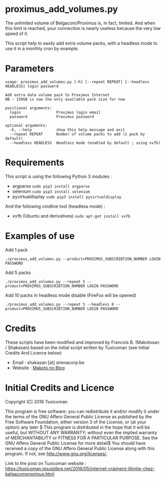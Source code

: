 proximus_add_volumes.py
===

The unlimited volume of Belgacom/Proximus is, in fact, limited. And when this limit is reached, your connection is nearly useless because the very low speed of it.

This script help to easily add extra volume packs, with a headless mode to use it in a monthly cron by example.

Parameters
===

```
usage: proximus_add_volumes.py [-h] [--repeat REPEAT] [--headless HEADLESS] login password

Add extra data volume pack to Proximus Internet
NB : 150GB is now the only available pack size for now

positional arguments:
  login                Proximus login email
  password             Proximus password

optional arguments:
  -h, --help           show this help message and exit
  --repeat REPEAT      Number of volume packs to add (1 pack by default)
  --headless HEADLESS  Headless mode (enabled by default ; using xvfb)
```
Requirements
===

This script is using the following Python 3 modules :

* argparse
```sudo pip3 install argparse```
* selenium
```sudo pip3 install selenium```
* pyvirtualdisplay 
```sudo pip3 install pyvirtualdisplay```

And the following cmdline tool (headless mode) : 

* xvfb (Ubuntu and derivatives)
```sudo apt-get install xvfb```

Examples of use
===

Add 1 pack
```
./proximus_add_volumes.py --product=PROXIMUS_SUBSCRIBTION_NUMBER LOGIN PASSWORD
```
Add 5 packs
```
./proximus_add_volumes.py --repeat 5 --product=PROXIMUS_SUBSCRIBTION_NUMBER LOGIN PASSWORD
```

Add 10 packs in headless mode disable (FireFox will be opened)
```
./proximus_add_volumes.py --repeat 5 --headless 0 --product=PROXIMUS_SUBSCRIBTION_NUMBER LOGIN PASSWORD
```

Credits
===

These scripts have been modified and improved by Francois B. (Makotosan / Shakasan) based on the initial script written by Tuxicoman (see Initial Credits And Licence below)

* Email : shakasan [at] sirenacorp.be
* Website : [Makoto no Blog](https://sirenacorp.be/)

Initial Credits and Licence
===

Copyright (C) 2016   Tuxicoman

This program is free software: you can redistribute it and/or modify it under the terms of the GNU Affero General Public License as published by the Free Software Foundation, either version 3 of the License, or (at your option) any later $
This program is distributed in the hope that it will be useful, but WITHOUT ANY WARRANTY; without even the implied warranty of MERCHANTABILITY or FITNESS FOR A PARTICULAR PURPOSE.  See the GNU Affero General Public License for more detail$
You should have received a copy of the GNU Affero General Public License along with this program.  If not, see <http://www.gnu.org/licenses/>.

Link to the post on Tuxicoman website : https://tuxicoman.jesuislibre.net/2016/05/internet-vraiment-illimite-chez-belgacomproximus.html